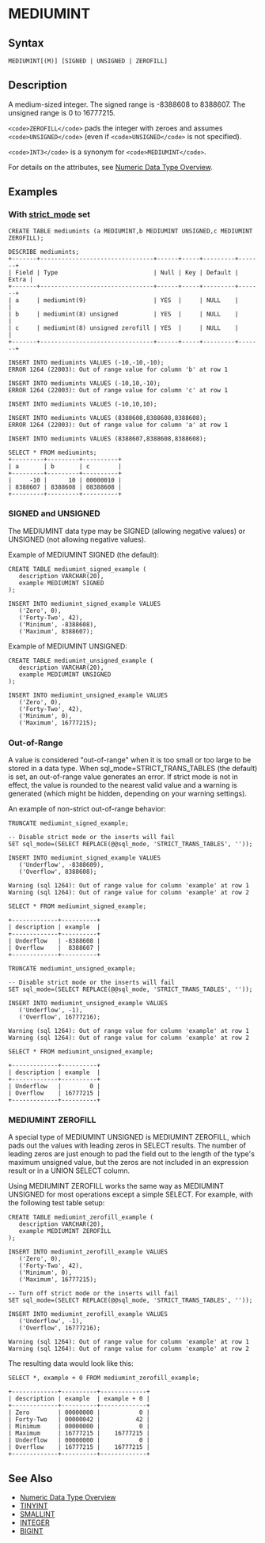 
# MEDIUMINT


## Syntax


```
MEDIUMINT[(M)] [SIGNED | UNSIGNED | ZEROFILL]
```

## Description


A medium-sized integer. The signed range is -8388608 to 8388607. The
unsigned range is 0 to 16777215.


`<code>ZEROFILL</code>` pads the integer with zeroes and assumes `<code>UNSIGNED</code>` (even if `<code>UNSIGNED</code>` is not specified).


`<code>INT3</code>` is a synonym for `<code>MEDIUMINT</code>`.


For details on the attributes, see [Numeric Data Type Overview](numeric-data-type-overview.md).


## Examples


### With [strict_mode](../../../server-management/variables-and-modes/sql-mode.md#strict-mode) set


```
CREATE TABLE mediumints (a MEDIUMINT,b MEDIUMINT UNSIGNED,c MEDIUMINT ZEROFILL);

DESCRIBE mediumints;
+-------+--------------------------------+------+-----+---------+-------+
| Field | Type                           | Null | Key | Default | Extra |
+-------+--------------------------------+------+-----+---------+-------+
| a     | mediumint(9)                   | YES  |     | NULL    |       |
| b     | mediumint(8) unsigned          | YES  |     | NULL    |       |
| c     | mediumint(8) unsigned zerofill | YES  |     | NULL    |       |
+-------+--------------------------------+------+-----+---------+-------+
```

```
INSERT INTO mediumints VALUES (-10,-10,-10);
ERROR 1264 (22003): Out of range value for column 'b' at row 1

INSERT INTO mediumints VALUES (-10,10,-10);
ERROR 1264 (22003): Out of range value for column 'c' at row 1

INSERT INTO mediumints VALUES (-10,10,10);

INSERT INTO mediumints VALUES (8388608,8388608,8388608);
ERROR 1264 (22003): Out of range value for column 'a' at row 1

INSERT INTO mediumints VALUES (8388607,8388608,8388608);

SELECT * FROM mediumints;
+---------+---------+----------+
| a       | b       | c        |
+---------+---------+----------+
|     -10 |      10 | 00000010 |
| 8388607 | 8388608 | 08388608 |
+---------+---------+----------+
```

### SIGNED and UNSIGNED


The MEDIUMINT data type may be SIGNED (allowing negative values) or UNSIGNED (not allowing negative values).


Example of MEDIUMINT SIGNED (the default):


```
CREATE TABLE mediumint_signed_example (
   description VARCHAR(20),
   example MEDIUMINT SIGNED
);
```

```
INSERT INTO mediumint_signed_example VALUES
   ('Zero', 0),
   ('Forty-Two', 42),
   ('Minimum', -8388608),
   ('Maximum', 8388607);
```

Example of MEDIUMINT UNSIGNED:


```
CREATE TABLE mediumint_unsigned_example (
   description VARCHAR(20),
   example MEDIUMINT UNSIGNED
);
```

```
INSERT INTO mediumint_unsigned_example VALUES
   ('Zero', 0),
   ('Forty-Two', 42),
   ('Minimum', 0),
   ('Maximum', 16777215);
```

### Out-of-Range


A value is considered "out-of-range" when it is too small or too large to be stored in a data type. When sql_mode=STRICT_TRANS_TABLES (the default) is set, an out-of-range value generates an error. If strict mode is not in effect, the value is rounded to the nearest valid value and a warning is generated (which might be hidden, depending on your warning settings).


An example of non-strict out-of-range behavior:


```
TRUNCATE mediumint_signed_example;
```

```
-- Disable strict mode or the inserts will fail
SET sql_mode=(SELECT REPLACE(@@sql_mode, 'STRICT_TRANS_TABLES', ''));
```

```
INSERT INTO mediumint_signed_example VALUES
   ('Underflow', -8388609),
   ('Overflow', 8388608);
```

```
Warning (sql 1264): Out of range value for column 'example' at row 1
Warning (sql 1264): Out of range value for column 'example' at row 2
```

```
SELECT * FROM mediumint_signed_example;
```

```
+-------------+----------+
| description | example  |
+-------------+----------+
| Underflow   | -8388608 |
| Overflow    |  8388607 |
+-------------+----------+
```

```
TRUNCATE mediumint_unsigned_example;
```

```
-- Disable strict mode or the inserts will fail
SET sql_mode=(SELECT REPLACE(@@sql_mode, 'STRICT_TRANS_TABLES', ''));
```

```
INSERT INTO mediumint_unsigned_example VALUES
   ('Underflow', -1),
   ('Overflow', 16777216);
```

```
Warning (sql 1264): Out of range value for column 'example' at row 1
Warning (sql 1264): Out of range value for column 'example' at row 2
```

```
SELECT * FROM mediumint_unsigned_example;
```

```
+-------------+----------+
| description | example  |
+-------------+----------+
| Underflow   |        0 |
| Overflow    | 16777215 |
+-------------+----------+
```

### MEDIUMINT ZEROFILL


A special type of MEDIUMINT UNSIGNED is MEDIUMINT ZEROFILL, which pads out the values with leading zeros in SELECT results. The number of leading zeros are just enough to pad the field out to the length of the type's maximum unsigned value, but the zeros are not included in an expression result or in a UNION SELECT column.


Using MEDIUMINT ZEROFILL works the same way as MEDIUMINT UNSIGNED for most operations except a simple SELECT. For example, with the following test table setup:


```
CREATE TABLE mediumint_zerofill_example (
   description VARCHAR(20),
   example MEDIUMINT ZEROFILL
);
```

```
INSERT INTO mediumint_zerofill_example VALUES
   ('Zero', 0),
   ('Forty-Two', 42),
   ('Minimum', 0),
   ('Maximum', 16777215);
```

```
-- Turn off strict mode or the inserts will fail
SET sql_mode=(SELECT REPLACE(@@sql_mode, 'STRICT_TRANS_TABLES', ''));
```

```
INSERT INTO mediumint_zerofill_example VALUES
   ('Underflow', -1),
   ('Overflow', 16777216);
```

```
Warning (sql 1264): Out of range value for column 'example' at row 1
Warning (sql 1264): Out of range value for column 'example' at row 2
```

The resulting data would look like this:


```
SELECT *, example + 0 FROM mediumint_zerofill_example;
```

```
+-------------+----------+-------------+
| description | example  | example + 0 |
+-------------+----------+-------------+
| Zero        | 00000000 |           0 |
| Forty-Two   | 00000042 |          42 |
| Minimum     | 00000000 |           0 |
| Maximum     | 16777215 |    16777215 |
| Underflow   | 00000000 |           0 |
| Overflow    | 16777215 |    16777215 |
+-------------+----------+-------------+
```

## See Also


* [Numeric Data Type Overview](numeric-data-type-overview.md)
* [TINYINT](tinyint.md)
* [SMALLINT](smallint.md)
* [INTEGER](../../../../general-resources/learning-and-training/video-presentations-and-screencasts/interviews-related-to-mariadb.md)
* [BIGINT](bigint.md)

